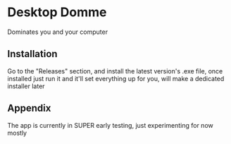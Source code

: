 
# Desktop Domme

Dominates you and your computer


## Installation

Go to the "Releases" section, and install the latest version's .exe file, once installed just run it and it'll set everything up for you, will make a dedicated installer later
## Appendix

The app is currently in SUPER early testing, just experimenting for now mostly
